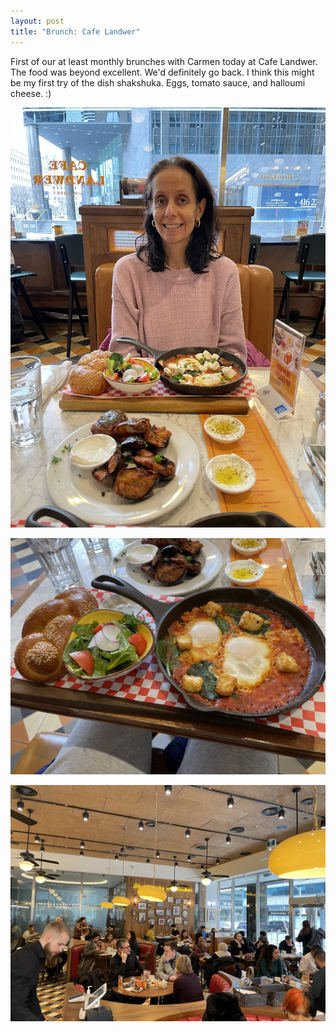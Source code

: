 ```yaml
---
layout: post
title: "Brunch: Cafe Landwer"
---
```


First of our at least monthly brunches with Carmen today at Cafe Landwer. The food was beyond excellent. We'd definitely go back. I think this might be my first try of the dish shakshuka. Eggs, tomato sauce, and halloumi cheese. :)

![Carmen and brunch](/assets/2023/cafe_landwer.jpeg)

![Shashuka](/assets/2023/cafe_landwer2.jpeg)

![The dining room at cafe landwer](/assets/2023/cafe_landwer3.jpeg)